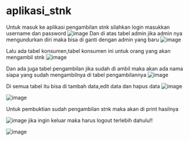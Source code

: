 # aplikasi_stnk
Untuk masuk ke aplikasi pengambilan stnk silahkan login masukkan username dan password
![image](https://user-images.githubusercontent.com/97661073/162888293-8976d166-8b3f-4e0d-93de-be99963eda24.png)
Dan di atas tabel admin jika admin nya mengundurkan diri maka bisa di ganti dengan admin yang baru
![image](https://user-images.githubusercontent.com/97661073/162888327-897b70a0-2e6b-4d84-b21e-c9b0f84b09a2.png)

Lalu ada tabel konsumen,tabel konsumen ini untuk orang yang akan mengambil stnk
![image](https://user-images.githubusercontent.com/97661073/162888355-34c9983d-409c-4463-9d14-d9191931cd40.png)

Dan ada juga tabel pengambilan jika sudah di ambil maka akan ada nama siapa yang sudah mengambilnya di tabel pengambilannya
![image](https://user-images.githubusercontent.com/97661073/162888383-a55e236f-107e-43fa-a81f-817e7c82ba23.png)

Di semua tabel itu bisa di tambah data,edit data dan hapus data 
![image](https://user-images.githubusercontent.com/97661073/162888424-b3aa9082-33c9-432d-b595-e9fcbf69525a.png)

![image](https://user-images.githubusercontent.com/97661073/162888451-f4a1f069-abc9-4b96-9d80-05a0cbc88642.png)

Untuk pembuktian sudah pengambilan stnk maka akan di print hasilnya

![image](https://user-images.githubusercontent.com/97661073/162888472-40a74aad-af50-4943-9631-929f3b629095.png)
jika ingin keluar maka harus logout terlebih dahulu!!

![image](https://user-images.githubusercontent.com/97661073/162888487-ea07fd8f-ef45-4be1-87d9-5061bbf8bdc0.png)

